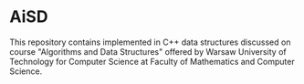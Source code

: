 # AiSD
This repository contains implemented in C++ data structures discussed on course "Algorithms and Data Structures" offered by Warsaw University of Technology for Computer Science at Faculty of Mathematics and Computer Science.
